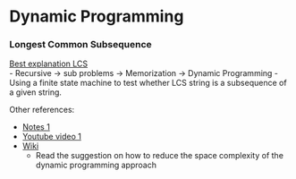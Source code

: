 # Dynamic Programming 


### Longest Common Subsequence

[Best explanation LCS](https://www.ics.uci.edu/~eppstein/161/960229.html) </br>
    - Recursive -> sub problems -> Memorization -> Dynamic Programming 
    - Using a finite state machine to test whether LCS string is a subsequence of a given string.

Other references:
- [Notes 1](http://www.cs.mun.ca/~kol/courses/6901-f14/lec12.pdf)
- [Youtube video 1](https://www.youtube.com/watch?v=BysNXJHzCEs&list=PLLXdhg_r2hKA7DPDsunoDZ-Z769jWn4R8&index=45)
- [Wiki](https://en.wikipedia.org/wiki/Longest_common_subsequence_problem)
    - Read the suggestion on how to reduce the space complexity of the dynamic programming approach

